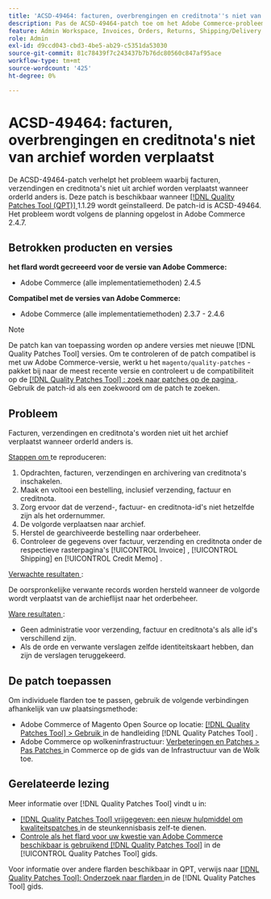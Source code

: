 ```yaml
---
title: 'ACSD-49464: facturen, overbrengingen en creditnota''s niet van archief worden verplaatst'
description: Pas de ACSD-49464-patch toe om het Adobe Commerce-probleem op te lossen, waarbij facturen, verzendingen en creditnota's niet uit het archief worden verplaatst wanneer de orderId anders is.
feature: Admin Workspace, Invoices, Orders, Returns, Shipping/Delivery
role: Admin
exl-id: d9ccd043-cbd3-4be5-ab29-c5351da53030
source-git-commit: 81c78439f7c243437b7b76dc80560c847af95ace
workflow-type: tm+mt
source-wordcount: '425'
ht-degree: 0%

---
```


# ACSD-49464: facturen, overbrengingen en creditnota&#39;s niet van archief worden verplaatst

De ACSD-49464-patch verhelpt het probleem waarbij facturen, verzendingen en creditnota&#39;s niet uit archief worden verplaatst wanneer orderId anders is. Deze patch is beschikbaar wanneer [[!DNL Quality Patches Tool (QPT)] ](https://experienceleague.adobe.com/en/docs/commerce-knowledge-base/kb/announcements/commerce-announcements/magento-quality-patches-released-new-tool-to-self-serve-quality-patches) 1.1.29 wordt geïnstalleerd. De patch-id is ACSD-49464. Het probleem wordt volgens de planning opgelost in Adobe Commerce 2.4.7.

## Betrokken producten en versies

**het flard wordt gecreeerd voor de versie van Adobe Commerce:**

* Adobe Commerce (alle implementatiemethoden) 2.4.5

**Compatibel met de versies van Adobe Commerce:**

* Adobe Commerce (alle implementatiemethoden) 2.3.7 - 2.4.6

>[!NOTE]
>
>De patch kan van toepassing worden op andere versies met nieuwe [!DNL Quality Patches Tool] versies. Om te controleren of de patch compatibel is met uw Adobe Commerce-versie, werkt u het `magento/quality-patches` -pakket bij naar de meest recente versie en controleert u de compatibiliteit op de [[!DNL Quality Patches Tool] : zoek naar patches op de pagina ](https://experienceleague.adobe.com/tools/commerce-quality-patches/index.html) . Gebruik de patch-id als een zoekwoord om de patch te zoeken.

## Probleem

Facturen, verzendingen en creditnota&#39;s worden niet uit het archief verplaatst wanneer orderId anders is.

<u> Stappen om </u> te reproduceren:

1. Opdrachten, facturen, verzendingen en archivering van creditnota&#39;s inschakelen.
1. Maak en voltooi een bestelling, inclusief verzending, factuur en creditnota.
1. Zorg ervoor dat de verzend-, factuur- en creditnota-id&#39;s niet hetzelfde zijn als het ordernummer.
1. De volgorde verplaatsen naar archief.
1. Herstel de gearchiveerde bestelling naar orderbeheer.
1. Controleer de gegevens over factuur, verzending en creditnota onder de respectieve rasterpagina&#39;s [!UICONTROL Invoice] , [!UICONTROL Shipping] en [!UICONTROL Credit Memo] .

<u> Verwachte resultaten </u>:

De oorspronkelijke verwante records worden hersteld wanneer de volgorde wordt verplaatst van de archieflijst naar het orderbeheer.

<u> Ware resultaten </u>:

* Geen administratie voor verzending, factuur en creditnota&#39;s als alle id&#39;s verschillend zijn.
* Als de orde en verwante verslagen zelfde identiteitskaart hebben, dan zijn de verslagen teruggekeerd.

## De patch toepassen

Om individuele flarden toe te passen, gebruik de volgende verbindingen afhankelijk van uw plaatsingsmethode:

* Adobe Commerce of Magento Open Source op locatie: [[!DNL Quality Patches Tool]  > Gebruik ](/help/tools/quality-patches-tool/usage.md) in de handleiding [!DNL Quality Patches Tool] .
* Adobe Commerce op wolkeninfrastructuur: [ Verbeteringen en Patches > Pas Patches ](https://experienceleague.adobe.com/docs/commerce-cloud-service/user-guide/develop/upgrade/apply-patches.html) in Commerce op de gids van de Infrastructuur van de Wolk toe.

## Gerelateerde lezing

Meer informatie over [!DNL Quality Patches Tool] vindt u in:

* [[!DNL Quality Patches Tool]  vrijgegeven: een nieuw hulpmiddel om kwaliteitspatches ](https://experienceleague.adobe.com/en/docs/commerce-knowledge-base/kb/announcements/commerce-announcements/magento-quality-patches-released-new-tool-to-self-serve-quality-patches) in de steunkennisbasis zelf-te dienen.
* [ Controle als het flard voor uw kwestie van Adobe Commerce beschikbaar is gebruikend  [!DNL Quality Patches Tool]](/help/tools/quality-patches-tool/patches-available-in-qpt/check-patch-for-magento-issue-with-magento-quality-patches.md) in de [!UICONTROL Quality Patches Tool] gids.


Voor informatie over andere flarden beschikbaar in QPT, verwijs naar [[!DNL Quality Patches Tool]: Onderzoek naar flarden ](https://experienceleague.adobe.com/tools/commerce-quality-patches/index.html) in de [!DNL Quality Patches Tool] gids.
